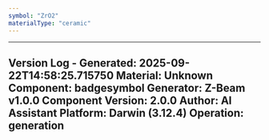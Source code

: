 ```yaml
---
symbol: "ZrO2"
materialType: "ceramic"
---
```


---
Version Log - Generated: 2025-09-22T14:58:25.715750
Material: Unknown
Component: badgesymbol
Generator: Z-Beam v1.0.0
Component Version: 2.0.0
Author: AI Assistant
Platform: Darwin (3.12.4)
Operation: generation
---